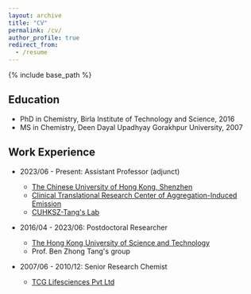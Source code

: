 ```yaml
---
layout: archive
title: "CV"
permalink: /cv/
author_profile: true
redirect_from:
  - /resume
---
```


{% include base_path %}

## Education
* PhD in Chemistry, Birla Institute of Technology and Science, 2016
* MS in Chemistry, Deen Dayal Upadhyay Gorakhpur University, 2007

## Work Experience
* 2023/06 - Present: Assistant Professor (adjunct)
  * [The Chinese University of Hong Kong, Shenzhen](https://www.cuhk.edu.cn/en)
  * [Clinical Translational Research Center of Aggregation-Induced Emission]()
  * [CUHKSZ-Tang's Lab](https://www.x-mol.com/groups/tang-benzhong-cuhksz?lang=en)

* 2016/04 - 2023/06: Postdoctoral Researcher
  * [The Hong Kong University of Science and Technology](https://hkust.edu.hk/)
  * Prof. Ben Zhong Tang's group

* 2007/06 - 2010/12: Senior Research Chemist
  * [TCG Lifesciences Pvt Ltd](https://www.tcgls.com/)
